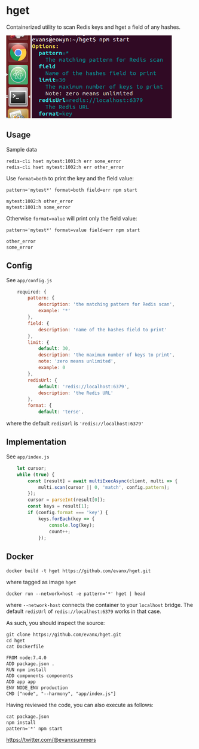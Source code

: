 # hget

Containerized utility to scan Redis keys and hget a field of any hashes.

<img src='https://raw.githubusercontent.com/evanx/hget/master/docs/readme/images/options.png'>


## Usage

Sample data
```
redis-cli hset mytest:1001:h err some_error
redis-cli hset mytest:1002:h err other_error
```

Use `format=both` to print the key and the field value:
```
pattern='mytest*' format=both field=err npm start
```
```
mytest:1002:h other_error
mytest:1001:h some_error
```
Otherwise `format=value` will print only the field value:
```
pattern='mytest*' format=value field=err npm start
```
```
other_error
some_error
```

## Config

See `app/config.js`
```javascript
    required: {
        pattern: {
            description: 'the matching pattern for Redis scan',
            example: '*'
        },
        field: {
            description: 'name of the hashes field to print'
        },
        limit: {
            default: 30,
            description: 'the maximum number of keys to print',
            note: 'zero means unlimited',
            example: 0
        },
        redisUrl: {
            default: 'redis://localhost:6379',
            description: 'the Redis URL'
        },
        format: {
            default: 'terse',
```
where the default `redisUrl` is `'redis://localhost:6379'`

## Implementation

See `app/index.js`
```javascript
    let cursor;
    while (true) {
        const [result] = await multiExecAsync(client, multi => {
            multi.scan(cursor || 0, 'match', config.pattern);
        });
        cursor = parseInt(result[0]);
        const keys = result[1];
        if (config.format === 'key') {
            keys.forEach(key => {
                console.log(key);
                count++;
            });
```

## Docker

```shell
docker build -t hget https://github.com/evanx/hget.git
```
where tagged as image `hget`

```shell
docker run --network=host -e pattern='*' hget | head
```
where `--network-host` connects the container to your `localhost` bridge. The default `redisUrl` of `redis://localhost:6379` works in that case.

As such, you should inspect the source:
```shell
git clone https://github.com/evanx/hget.git
cd hget
cat Dockerfile
```
```
FROM node:7.4.0
ADD package.json .
RUN npm install
ADD components components
ADD app app
ENV NODE_ENV production
CMD ["node", "--harmony", "app/index.js"]
```

Having reviewed the code, you can also execute as follows:
```
cat package.json
npm install
pattern='*' npm start
```

https://twitter.com/@evanxsummers
